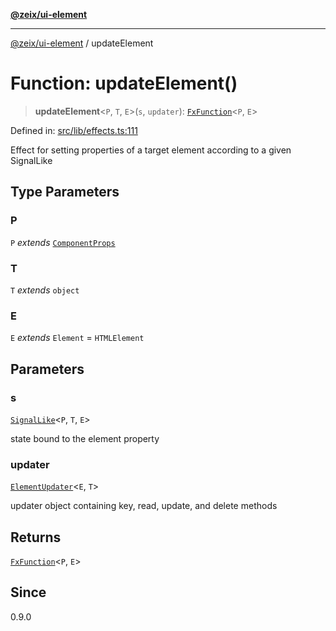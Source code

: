 [**@zeix/ui-element**](../README.md)

***

[@zeix/ui-element](../globals.md) / updateElement

# Function: updateElement()

> **updateElement**\<`P`, `T`, `E`\>(`s`, `updater`): [`FxFunction`](../type-aliases/FxFunction.md)\<`P`, `E`\>

Defined in: [src/lib/effects.ts:111](https://github.com/zeixcom/ui-element/blob/ca211b4b90c507d609f4e96effa3624e9208d00e/src/lib/effects.ts#L111)

Effect for setting properties of a target element according to a given SignalLike

## Type Parameters

### P

`P` *extends* [`ComponentProps`](../type-aliases/ComponentProps.md)

### T

`T` *extends* `object`

### E

`E` *extends* `Element` = `HTMLElement`

## Parameters

### s

[`SignalLike`](../type-aliases/SignalLike.md)\<`P`, `T`, `E`\>

state bound to the element property

### updater

[`ElementUpdater`](../type-aliases/ElementUpdater.md)\<`E`, `T`\>

updater object containing key, read, update, and delete methods

## Returns

[`FxFunction`](../type-aliases/FxFunction.md)\<`P`, `E`\>

## Since

0.9.0
